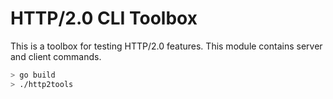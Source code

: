 # HTTP/2.0 CLI Toolbox

This is a toolbox for testing HTTP/2.0 features. This module contains server and client commands.

```bash
> go build
> ./http2tools
```
